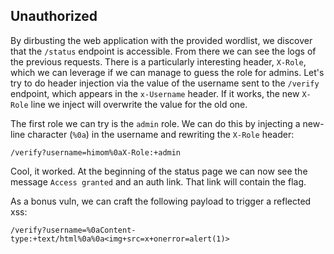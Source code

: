 ## Unauthorized

By dirbusting the web application with the provided wordlist, we discover that the `/status` endpoint is accessible.
From there we can see the logs of the previous requests.
There is a particularly interesting header, `X-Role`, which we can leverage if we can manage to guess the role for admins.
Let's try to do header injection via the value of the username sent to the `/verify` endpoint, which appears in the `x-Username` header.
If it works, the new `X-Role` line we inject will overwrite the value for the old one.

The first role we can try is the `admin` role. We can do this by injecting a new-line character (`%0a`) in the username and rewriting the `X-Role` header:

    /verify?username=himom%0aX-Role:+admin

Cool, it worked. At the beginning of the status page we can now see the message `Access granted` and an auth link.
That link will contain the flag.

As a bonus vuln, we can craft the following payload to trigger a reflected xss:

    /verify?username=%0aContent-type:+text/html%0a%0a<img+src=x+onerror=alert(1)>